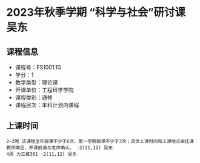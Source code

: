 # 2023年秋季学期 “科学与社会”研讨课 吴东






## 课程信息

- 课程号：FS1001.1G
- 学分：1
- 教学类型：理论课
- 开课单位：工程科学学院
- 课程类别：通修
- 课程层次：本科计划内课程

## 上课时间

```
2~3周 该课程全年授课不少于6次，第一学期授课不少于3次；具体上课时间和上课地点由任课教师确定，开课前请与老师确认。 :2(11,12) 吴东
4周 力三楼301 :2(11,12) 吴东
```

